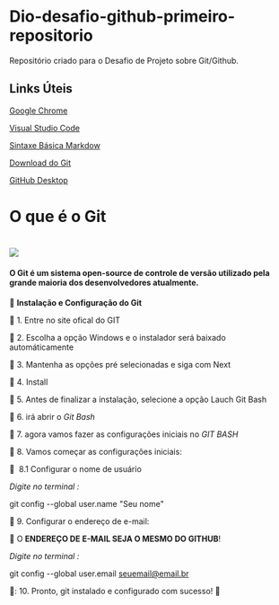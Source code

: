 # Dio-desafio-github-primeiro-repositorio
Repositório criado para o Desafio de Projeto sobre Git/Github.

## Links Úteis

[Google Chrome](https://www.google.pt/intl/pt-PT/chrome/?standalone=1)

[Visual Studio Code](https://code.visualstudio.com/)

[Sintaxe Básica Markdow](https://www.markdownguide.org/basic-syntax/)

[Download do Git](https://git-scm.com/)

[GitHub Desktop](https://desktop.github.com/)


# O que é o Git <h1> ![](https://upload.wikimedia.org/wikipedia/commons/archive/e/e0/20130520120408%21Git-logo.svg) 
  #### O **Git** é um sistema open-source de controle de versão utilizado pela grande maioria dos desenvolvedores atualmente.<h4>
  
   :stop_sign: **Instalação e Configuração do Git** 
  
:small_blue_diamond: 1. Entre no site ofical do GIT

:small_blue_diamond: 2. Escolha a opção Windows e o instalador será baixado automáticamente

:small_blue_diamond: 3. Mantenha as opções pré selecionadas e siga com Next

:small_blue_diamond: 4. Install

:small_blue_diamond: 5. Antes de finalizar a instalação, selecione a opção Lauch Git Bash
  
:small_blue_diamond: 6. irá abrir o *Git Bash*

:small_blue_diamond: 7. agora vamos fazer as configurações iniciais no _GIT BASH_
  
:small_blue_diamond: 8. Vamos começar as configurações iniciais:

:stop_sign: ​ 8.1 Configurar o nome de usuário
  
  _Digite no terminal :_

git config --global user.name "Seu nome"
  
:small_blue_diamond: 9. Configurar o endereço de e-mail:
  
:rotating_light: O **ENDEREÇO DE E-MAIL SEJA O MESMO DO GITHUB**!
  
  _Digite no terminal :_

git config --global user.email seuemail@email.br

🔹: 10. Pronto, git instalado e configurado com sucesso! :star_struck:
  
  

  
